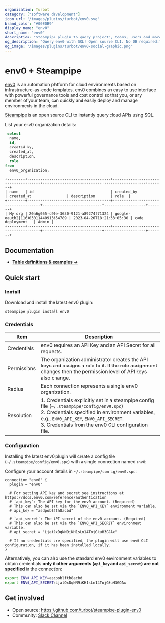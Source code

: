 ```yaml
---
organization: Turbot
category: ["software development"]
icon_url: "/images/plugins/turbot/env0.svg"
brand_color: "#00EDB9"
display_name: "env0"
short_name: "env0"
description: "Steampipe plugin to query projects, teams, users and more from env0."
og_description: "Query env0 with SQL! Open source CLI. No DB required."
og_image: "/images/plugins/turbot/env0-social-graphic.png"
---
```


# env0 + Steampipe

[env0](https://env0.com) is an automation platform for cloud environments based on infrastructure-as-code templates. env0 combines an easy to use interface with powerful governance tools and cost control so that you, or any member of your team, can quickly and easily deploy and manage environments in the cloud.

[Steampipe](https://steampipe.io) is an open source CLI to instantly query cloud APIs using SQL.

List your env0 organization details:

```sql
 select
  name,
  id,
  created_by,
  created_at,
  description,
  role
from
  env0_organization;
```

```
+--------+--------------------------------------+-------------------------------------+---------------------------+-------------------+-------+
| name   | id                                   | created_by                          | created_at                | description       | role  |
+--------+--------------------------------------+-------------------------------------+---------------------------+-------------------+-------+
| My org | 20a6g055-c90e-3630-9121-a89274f71324 | google-oauth2|116303011440913654789 | 2023-04-26T18:21:33+05:30 | code deployment   | Admin |
+--------+--------------------------------------+-------------------------------------+---------------------------+-------------------+-------+
```

## Documentation

- **[Table definitions & examples →](/plugins/turbot/env0/tables)**

## Quick start

### Install

Download and install the latest env0 plugin:

```sh
steampipe plugin install env0
```

### Credentials

| Item        | Description                                                                                                                                                                                                                                          |
| ----------- | ---------------------------------------------------------------------------------------------------------------------------------------------------------------------------------------------------------------------------------------------------- |
| Credentials | env0 requires an API Key and an API Secret for all requests.                                                                                                                                                                                         |
| Permissions | The organization administrator creates the API keys and assigns a role to it. If the role assignment changes then the permission level of API keys also change.                                                                                      |
| Radius      | Each connection represents a single env0 organization.                                                                                                                                                                                               |
| Resolution  | 1. Credentials explicitly set in a steampipe config file (`~/.steampipe/config/env0.spc`)<br />2. Credentials specified in environment variables, e.g., `ENV0_API_KEY`, `ENV0_API_SECRET`.<br />3. Credentials from the env0 CLI configuration file. |

### Configuration

Installing the latest env0 plugin will create a config file (`~/.steampipe/config/env0.spc`) with a single connection named `env0`:

Configure your account details in `~/.steampipe/config/env0.spc`:

```hcl
connection "env0" {
  plugin = "env0"

  # For setting API key and secret see instructions at https://docs.env0.com/reference/authentication
  # `api_key`: The API key for the env0 account. (Required)
  # This can also be set via the `ENV0_API_KEY` environment variable.
  # api_key = "asdpoblfth8acbd"

  # `api_secret`: The API secret of the env0 account. (Required)
  # This can also be set via the `ENV0_API_SECRET` environment variable.
  # api_secret = "LjatOxDqNN9iKH1sLn14TojGkuH3GQAx"

  # If no credentials are specified, the plugin will use env0 CLI configuration, if it has been installed locally.
}
```

Alternatively, you can also use the standard env0 environment variables to obtain credentials **only if other arguments (`api_key` and `api_secret`) are not specified** in the connection:

```sh
export ENV0_API_KEY=asdpoblfth8acbd
export ENV0_API_SECRET=LjatOxDqNN9iKH1sLn14TojGkuH3GQAx
```

## Get involved

- Open source: https://github.com/turbot/steampipe-plugin-env0
- Community: [Slack Channel](https://steampipe.io/community/join)